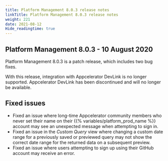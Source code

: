```yaml
---
title: Platform Management 8.0.3 release notes
linkTitle: Platform Management 8.0.3 release notes
weight: 221
date: 2021-08-12
Hide_readingtime: true
---
```


## Platform Management 8.0.3 - 10 August 2020

Platform Management 8.0.3 is a patch release, which includes two bug fixes.

With this release, integration with Appcelerator DevLink is no longer supported. Appcelerator DevLink has been discontinued and will no longer be available.

## Fixed issues

* Fixed an issue where long-time Appcelerator community members who never set their name on their {{% variables/platform_prod_name %}} account may see an unexpected message when attempting to sign in.
* Fixed an issue in the _Custom Query_ view where changing a custom date range for a previously saved or previewed query may not show the correct date range for the returned data on a subsequent preview.
* Fixed an issue where users attempting to sign up using their GitHub account may receive an error.
